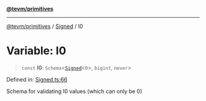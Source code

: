 [**@tevm/primitives**](../../../README.md)

***

[@tevm/primitives](../../../globals.md) / [Signed](../README.md) / I0

# Variable: I0

> `const` **I0**: `Schema`\<[`Signed`](../type-aliases/Signed.md)\<`0`\>, `bigint`, `never`\>

Defined in: [Signed.ts:66](https://github.com/evmts/tevm-monorepo/blob/main/packages/primitives/src/Signed.ts#L66)

Schema for validating I0 values (which can only be 0)
